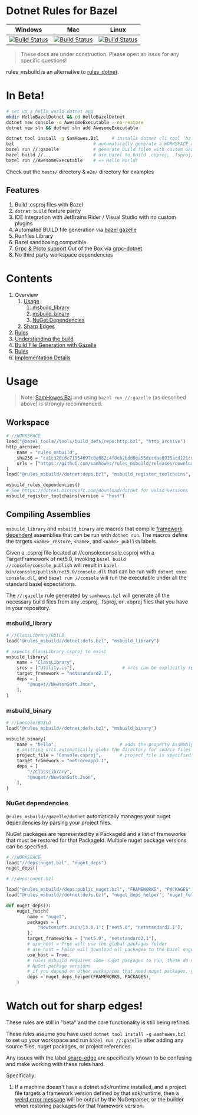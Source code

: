 # Dotnet Rules for Bazel

| Windows                                                                                                                                                                                                                                                  | Mac                                                                                                                                                                                                                                              | Linux                                                                                                                                                                                                                                                |
| -------------------------------------------------------------------------------------------------------------------------------------------------------------------------------------------------------------------------------------------------------- | ------------------------------------------------------------------------------------------------------------------------------------------------------------------------------------------------------------------------------------------------ | ---------------------------------------------------------------------------------------------------------------------------------------------------------------------------------------------------------------------------------------------------- |
| [![Build Status](https://dev.azure.com/samhowes/rules_msbuild/_apis/build/status/samhowes.rules_msbuild?branchName=master&jobName=windows)](https://dev.azure.com/samhowes/rules_msbuild/_build/latest?definitionId=6&branchName=master&jobName=windows) | [![Build Status](https://dev.azure.com/samhowes/rules_msbuild/_apis/build/status/samhowes.rules_msbuild?branchName=master&jobName=mac)](https://dev.azure.com/samhowes/rules_msbuild/_build/latest?definitionId=6&branchName=master&jobName=mac) | [![Build Status](https://dev.azure.com/samhowes/rules_msbuild/_apis/build/status/samhowes.rules_msbuild?branchName=master&jobName=linux)](https://dev.azure.com/samhowes/rules_msbuild/_build/latest?definitionId=6&branchName=master&jobName=linux) |

<!--
Links
 -->

> These docs are under construction. Please open an issue for any specific questions!

rules_msbuild is an alternative to [rules_dotnet](https://github.com/bazelbuild/rules_dotnet).

# In Beta!

```bash
# set up a hello world dotnet app
mkdir HelloBazelDotnet && cd HelloBazelDotnet
dotnet new console -o AwesomeExecutable --no-restore
dotnet new sln && dotnet sln add AwesomeExecutable

dotnet tool install -g SamHowes.Bzl     # installs dotnet cli tool `bzl`
bzl                              # automatically generate a WORKSPACE and ide integration files
bazel run //:gazelle             # generate build files with custom Gazelle language
bazel build //...                # use bazel to build .csproj, .fsproj, or .vbproj files
bazel run //AwesomeExecutable    # => Hello World!
```

Check out the `tests/` directory & `e2e/` directory for examples

## Features

1. Build .csproj files with Bazel
1. `dotnet build` feature parity
1. IDE Integration with JetBrains Rider / Visual Studio with no custom plugins
1. Automated BUILD file generation via [bazel gazelle](https://github.com/bazelbuild/bazel-gazelle)
1. Runfiles Library
1. Bazel sandboxing compatible
1. [Grpc & Proto support](./tests/examples/Grpc) Out of the Box via
   [grpc-dotnet](https://github.com/grpc/grpc-dotnet)
1. No third party workspace dependencies

# Contents

1. Overview
    1. [Usage](#usage)
        1. [msbuild_library](#msbuild_library)
        1. [msbuild_binary](#msbuild_binary)
        1. [NuGet Dependencies](#nuget-dependencies)
    1. [Sharp Edges](#watch-out-for-sharp-edges)
1. [Rules](docs/rules.md)
1. [Understanding the build](docs/Understanding.md)
1. [Build File Generation with Gazelle](gazelle/dotnet/Readme.md)<!-- toc:start -->
1. [Rules](docs/rules.md)<!-- toc:end -->
1. [Implementation Details](docs/ImplementationDetails.md)

# Usage

> Note: [SamHowes.Bzl](https://www.nuget.org/packages/SamHowes.Bzl/) and using
> `bazel run //:gazelle` (as described above) is strongly recommended.

## Workspace

```python
# //WORKSPACE
load("@bazel_tools//tools/build_defs/repo:http.bzl", "http_archive")
http_archive(
    name = "rules_msbuild",
    sha256 = "ca1c320c6c71954697c0e682c4f8eb2bdd9ea55dccdae8915acd121cd05265dd",
    urls = ["https://github.com/samhowes/rules_msbuild/releases/download/0.0.15/rules_msbuild-0.0.15.tar.gz"],
)
load("@rules_msbuild//dotnet:deps.bzl", "msbuild_register_toolchains", "msbuild_rules_dependencies")

msbuild_rules_dependencies()
# See https://dotnet.microsoft.com/download/dotnet for valid versions
msbuild_register_toolchains(version = "host")
```

## Compiling Assemblies

`msbuild_library` and `msbuild_binary` are macros that compile
[framework dependent](https://andrewlock.net/should-i-use-self-contained-or-framework-dependent-publishing-in-docker-images/)
assemblies that can be run with `dotnet run`. The macros define the targets `<name>_restore`,
`<name>`, and `<name>_publish` labels.

Given a .csproj file located at //console:console.csproj with a TargetFramework of net5.0, invoking
`bazel build //console/console_publish` will result in
`bazel-bin/console/publish/net5.0/console.dll` that can be run with `dotnet exec console.dll`, and
`bazel run //console` will run the executable under all the standard bazel expectations.

The `//:gazelle` rule generated by `samhowes.bzl` will generate all the necessary build files from
any .csproj, .fsproj, or .vbproj files that you have in your repository.

### msbuild_library

```python
# //ClassLibrary/BUILD
load("@rules_msbuild//dotnet:defs.bzl", "msbuild_library")

# expects ClassLibrary.csproj to exist
msbuild_library(
    name = "ClassLibrary",
    srcs = ["Utility.cs"],                  # srcs can be explicitly specified
    target_framework = "netstandard2.1",
    deps = [
        "@nuget//NewtonSoft.Json",
    ],
)
```

### msbuild_binary

```python
# //Console/BUILD
load("@rules_msbuild//dotnet:defs.bzl", "msbuild_binary")

msbuild_binary(
    name = "hello",                        # adds the property AssemblyName="hello"
    # omitting srcs automatically globs the directory for source files
    project_file = "Console.csproj",       # project_file is specified when AssemblyName is different
    target_framework = "netcoreapp3.1",
    deps = [
        "//ClassLibrary",
        "@nuget//NewtonSoft.Json",
    ],
)
```

### NuGet dependencies

`@rules_msbuild//gazelle/dotnet` automatically manages your nuget dependencies by parsing your
project files.

NuGet packages are represented by a PackageId and a list of frameworks that must be restored for
that PackageId. Multiple nuget package versions can be specified.

```python
# //WORKSPACE
load("//deps:nuget.bzl", "nuget_deps")
nuget_deps()
```

```python
# //deps:nuget.bzl

load("@rules_msbuild//deps:public_nuget.bzl", "FRAMEWORKS", "PACKAGES")
load("@rules_msbuild//dotnet:defs.bzl", "nuget_deps_helper", "nuget_fetch")

def nuget_deps():
    nuget_fetch(
        name = "nuget",
        packages = {
            "Newtonsoft.Json/13.0.1": ["net5.0", "netstandard2.1"],
        },
        target_frameworks = ["net5.0", "netstandard2.1"],
        # use_host = True will use the global packages folder
        # use_host = False will download all packages to the bazel nuget workspace folder in isolation
        use_host = True,
        # rules_msbuild requires some nuget packages to run, these do not affect your workspaces
        # NuGet package versions
        # if you depend on other workspaces that need nuget packages, you can add them here
        deps = nuget_deps_helper(FRAMEWORKS, PACKAGES),
    )
```

# Watch out for sharp edges!

These rules are still in "beta" and the core functionality is still being refined.

These rules assume you have used `dotnet tool install -g samhowes.bzl` to set up your workspace and
run `bazel run //:gazelle` after adding any source files, nuget packages, or project references.

Any issues with the label
[sharp-edge](https://github.com/samhowes/rules_msbuild/issues?q=is%3Aissue+is%3Aopen+label%3Asharp-edge)
are specifically known to be confusing and make working with these rules hard.

Specifically:

1. If a machine doesn't have a dotnet sdk/runtime installed, and a project file targets a framework
   version defined by that sdk/runtime, then a
   [weird error message](https://github.com/samhowes/rules_msbuild/issues?q=is%3Aissue+is%3Aopen+label%3Asharp-edge)
   will be output by the NuGetparser, or the builder when restoring packages for that framework
   version.
